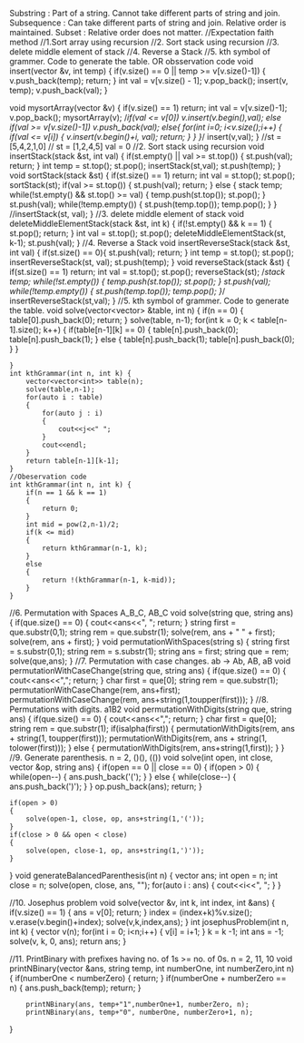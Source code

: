 Substring : Part of a string. Cannot take different parts of string and join.
Subsequence : Can take different parts of string and join. Relative order is maintained.
Subset : Relative order does not matter.
//Expectation faith method
//1.Sort array using recursion
//2. Sort stack using recursion
//3. delete middle element of stack
//4. Reverse a Stack
//5. kth symbol of grammer. Code to generate the table. OR obsservation code
void insert(vector<int> &v, int temp)
{
    if(v.size() == 0 || temp >= v[v.size()-1])
    {
        v.push_back(temp);
        return;
    }
    int val = v[v.size() - 1];
    v.pop_back();
    insert(v, temp);
    v.push_back(val);
}

void mysortArray(vector<int> &v)
{
    if(v.size() == 1) return;
    int val = v[v.size()-1];
    v.pop_back();
    mysortArray(v);
    /*if(val <= v[0]) v.insert(v.begin(),val);
    else if(val >= v[v.size()-1]) v.push_back(val);
    else{
        for(int i=0; i<v.size();i++)
        {
            if(val <= v[i])
            {
                v.insert(v.begin()+i, val);
                return;
            }
        }
    }*/
    insert(v,val);
}
//st = [5,4,2,1,0]
// st = [1,2,4,5] val = 0
//2. Sort stack using recursion
void insertStack(stack<int> &st, int val)
{
    if(st.empty() || val >= st.top())
    {
        st.push(val);
        return;
    }
    int temp = st.top();
    st.pop();
    insertStack(st,val);
    st.push(temp);
}
void sortStack(stack<int> &st)
{
    if(st.size() == 1) return;
    int val = st.top();
    st.pop();
    sortStack(st);
    if(val >= st.top())
    {
        st.push(val);
        return;
    }
    else
    {
        stack<int> temp;
        while(!st.empty() && st.top() >= val)
        {
            temp.push(st.top());
            st.pop();
        }
        st.push(val);
        while(!temp.empty())
        {
            st.push(temp.top());
            temp.pop();
        }
    }
    //insertStack(st, val);
}
//3. delete middle element of stack
void deleteMiddleElementStack(stack<int> &st, int k)
{
    if(!st.empty() && k == 1)
    {
        st.pop();
        return;
    }
    int val = st.top();
    st.pop();
    deleteMiddleElementStack(st, k-1);
    st.push(val);
}
//4. Reverse a Stack
void insertReverseStack(stack<int> &st, int val)
{
    if(st.size() == 0){
        st.push(val);
        return;
    }
    int temp = st.top();
    st.pop();
    insertReverseStack(st, val);
    st.push(temp);
}
void reverseStack(stack<int> &st)
{
    if(st.size() == 1) return;
    int val = st.top();
    st.pop();
    reverseStack(st);
    /*stack<int> temp;
    while(!st.empty())
    {
        temp.push(st.top());
        st.pop();
    }
    st.push(val);
    while(!temp.empty())
    {
        st.push(temp.top());
        temp.pop();
    }*/
    insertReverseStack(st,val);
}
//5. kth symbol of grammer. Code to generate the table.
void solve(vector<vector<int>> &table, int n)
    {
        if(n == 0)
        {
            table[0].push_back(0);
            return;
        }
        solve(table, n-1);
        for(int k = 0; k < table[n-1].size(); k++)
        {
            if(table[n-1][k] == 0)
            {
                table[n].push_back(0);
                table[n].push_back(1);
            }
            else
            {
                table[n].push_back(1);
                table[n].push_back(0);
            }
        }
        
    }
    int kthGrammar(int n, int k) {
        vector<vector<int>> table(n);
        solve(table,n-1);
        for(auto i : table)
        {
            for(auto j : i)
            {
                cout<<j<<" ";
            }
            cout<<endl;
        }
        return table[n-1][k-1];
    }
    //Obeservation code
    int kthGrammar(int n, int k) {
        if(n == 1 && k == 1)
        {
            return 0;
        }
        int mid = pow(2,n-1)/2;
        if(k <= mid)
        {
            return kthGrammar(n-1, k);
        }
        else
        {
            return !(kthGrammar(n-1, k-mid));
        }
    }
  //6. Permutation with Spaces A_B_C, AB_C
    void solve(string que, string ans)
{
    if(que.size() == 0)
    {
        cout<<ans<<", ";
        return;
    }
    string first = que.substr(0,1);
    string rem = que.substr(1);
    solve(rem, ans + " " + first);
    solve(rem, ans + first);
}
void permutationWithSpaces(string s)
{
    string first = s.substr(0,1);
    string rem = s.substr(1);
    string ans = first;
    string que = rem;
    solve(que,ans);
}
//7. Permutation with case changes. ab -> Ab, AB, aB
void permutationWithCaseChange(string que, string ans)
{
    if(que.size() == 0)
    {
        cout<<ans<<",";
        return;
    }
    char first = que[0];
    string rem = que.substr(1);
    permutationWithCaseChange(rem, ans+first);
    permutationWithCaseChange(rem, ans+string(1,toupper(first)));
}
//8. Permutations with digits. a1B2
void permutationWithDigits(string que, string ans)
{
    if(que.size() == 0)
    {
        cout<<ans<<",";
        return;
    }
    char first = que[0];
    string rem = que.substr(1);
    if(isalpha(first))
    {
        permutationWithDigits(rem, ans + string(1, toupper(first)));
        permutationWithDigits(rem, ans + string(1, tolower(first)));
    }
    else
    {
        permutationWithDigits(rem, ans+string(1,first));
    }
}
//9. Generate parenthesis. n = 2, ()(), (())
void solve(int open, int close, vector<string> &op, string ans)
{
    if(open == 0 || close == 0)
    {
        if(open > 0)
        {
            while(open--)
            {
                ans.push_back('(');
            }
        }
        else
        {
            while(close--)
            {
                ans.push_back(')');
            }
        }
        op.push_back(ans);
        return;
    }

    if(open > 0)
    {
        solve(open-1, close, op, ans+string(1,'('));
    }
    if(close > 0 && open < close)
    {
        solve(open, close-1, op, ans+string(1,')'));
    }
    
}
void generateBalancedParenthesis(int n)
{
    vector<string> ans;
    int open = n;
    int close = n;
    solve(open, close, ans, "");
    for(auto i : ans)
    {
        cout<<i<<", ";
    }
}

//10. Josephus problem
void solve(vector<int> &v, int k, int index, int &ans)
{
    if(v.size() == 1)
    {
        ans = v[0];
        return;
    }
    index = (index+k)%v.size();
    v.erase(v.begin()+index);
    solve(v,k,index,ans);
}
int josephusProblem(int n, int k)
{
    vector<int> v(n);
    for(int i = 0; i<n;i++)
    {
        v[i] = i+1;
    }
    k = k -1;
    int ans = -1;
    solve(v, k, 0, ans);
    return ans;
}

//11. PrintBinary with prefixes having no. of 1s >= no. of 0s. n = 2, 11, 10
void printNBinary(vector<string> &ans, string temp, int numberOne, int numberZero,int n)
{
    if(numberOne < numberZero)
    {
        return;
    }
    if(numberOne + numberZero == n)
    {
        ans.push_back(temp);
        return;
    }

    
        printNBinary(ans, temp+"1",numberOne+1, numberZero, n);
        printNBinary(ans, temp+"0", numberOne, numberZero+1, n);
    

}

